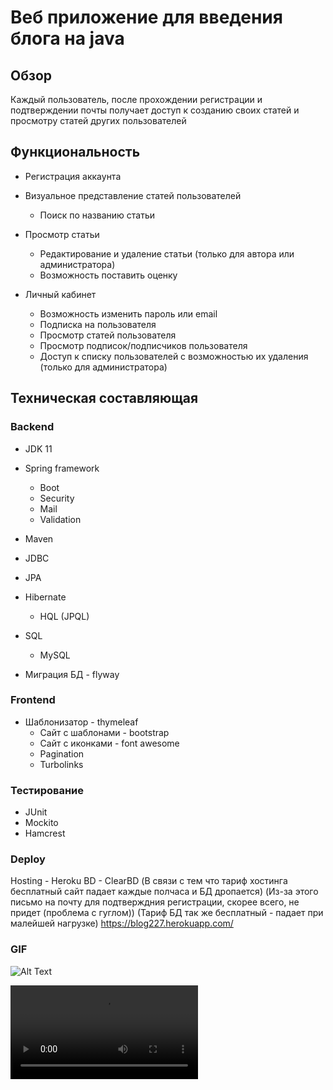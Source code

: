 # Веб приложение для введения блога на java

## Обзор
Каждый пользователь, после прохождении регистрации и подтверждении почты 
получает доступ к созданию своих статей и просмотру статей других пользователей

## Функциональность

* Регистрация аккаунта 

* Визуальное представление статей пользователей
   * Поиск по названию статьи

* Просмотр статьи
   * Редактирование и удаление статьи
    (только для автора или администратора)
   * Возможность поставить оценку
   
* Личный кабинет
   * Возможность изменить пароль или email
   * Подписка на пользователя
   * Просмотр статей пользователя
   * Просмотр подписок/подписчиков пользователя
   * Доступ к списку пользователей с возможностью их удаления
   (только для администратора)
   
## Техническая составляющая
### Backend

* JDK 11

* Spring framework
  * Boot
  * Security
  * Mail
  * Validation

* Maven
* JDBC
* JPA

* Hibernate
  * HQL (JPQL)

* SQL
  * MySQL
 
* Миграция БД - flyway

### Frontend

* Шаблонизатор - thymeleaf
  * Сайт с шаблонами - bootstrap
  * Сайт с иконками - font awesome
  * Pagination
  * Turbolinks
 
### Тестирование

* JUnit
* Mockito
* Hamcrest

### Deploy
Hosting - Heroku
BD - ClearBD
(В связи с тем что тариф хостинга бесплатный сайт падает каждые полчаса и БД дропается)
(Из-за этого письмо на почту для подтверждния регистрации, скорее всего, не придет (проблема с гуглом))
(Тариф БД так же бесплатный - падает при малейшей нагрузке)
https://blog227.herokuapp.com/

### GIF

![Alt Text](https://media.giphy.com/media/vFKqnCdLPNOKc/giphy.gif)

![Alt Text](https://s3.amazonaws.com/img0.recordit.co/hll3dGS0tf.mp4?AWSAccessKeyId=AKIAUQ5RURZ7ND2T2B6I&Expires=1633014025&Signature=mL2emkZWesP4ikyeTzUZcrGCV%2FM%3D)



